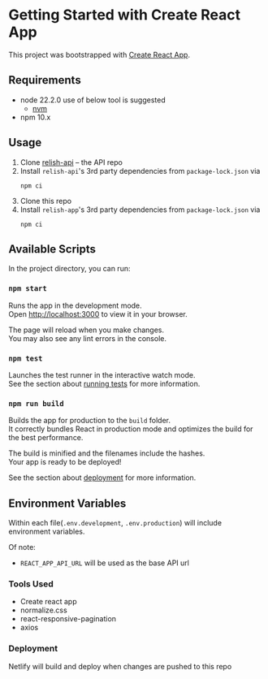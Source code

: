 # Getting Started with Create React App

This project was bootstrapped with [Create React App](https://github.com/facebook/create-react-app).

## Requirements

-   node 22.2.0 use of below tool is suggested
    -   [nvm](https://github.com/creationix/nvm)
-   npm 10.x

## Usage

1. Clone [relish-api](https://github.com/Almeida-Gerson/relish-api) – the API repo
2. Install `relish-api`'s 3rd party dependencies from `package-lock.json` via
    ```
    npm ci
    ```
3. Clone this repo
4. Install `relish-app`'s 3rd party dependencies from `package-lock.json` via
    ```
    npm ci

## Available Scripts

In the project directory, you can run:

### `npm start`

Runs the app in the development mode.\
Open [http://localhost:3000](http://localhost:3000) to view it in your browser.

The page will reload when you make changes.\
You may also see any lint errors in the console.

### `npm test`

Launches the test runner in the interactive watch mode.\
See the section about [running tests](https://facebook.github.io/create-react-app/docs/running-tests) for more information.

### `npm run build`

Builds the app for production to the `build` folder.\
It correctly bundles React in production mode and optimizes the build for the best performance.

The build is minified and the filenames include the hashes.\
Your app is ready to be deployed!

See the section about [deployment](https://facebook.github.io/create-react-app/docs/deployment) for more information.


## Environment Variables

Within each file(`.env.development`, `.env.production`) will include environment variables.

Of note:

-   `REACT_APP_API_URL` will be used as the base API url

### Tools Used

- Create react app
- normalize.css
- react-responsive-pagination
- axios

### Deployment

Netlify will build and deploy when changes are pushed to this repo
